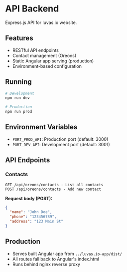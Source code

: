 # API Backend

Express.js API for luvas.io website.

## Features

- RESTful API endpoints
- Contact management (Oreons)
- Static Angular app serving (production)
- Environment-based configuration

## Running

```bash
# Development
npm run dev

# Production
npm run prod
```

## Environment Variables

- `PORT_PROD_API`: Production port (default: 3000)
- `PORT_DEV_API`: Development port (default: 3001)

## API Endpoints

### Contacts
```
GET /api/oreons/contacts - List all contacts
POST /api/oreons/contacts - Add new contact
```

**Request body (POST):**
```json
{
  "name": "John Doe",
  "phone": "123456789", 
  "address": "123 Main St"
}
```

## Production

- Serves built Angular app from `../luvas.io-app/dist/`
- All routes fall back to Angular's index.html
- Runs behind nginx reverse proxy


